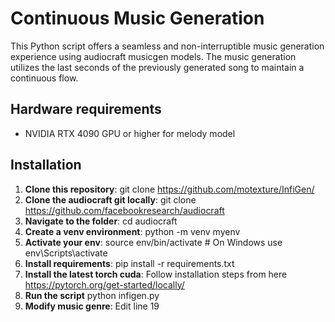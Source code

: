 # Continuous Music Generation

This Python script offers a seamless and non-interruptible music generation experience using audiocraft musicgen models. The music generation utilizes the last seconds of the previously generated song to maintain a continuous flow.

## Hardware requirements

- NVIDIA RTX 4090 GPU or higher for melody model

## Installation

1. **Clone this repository**: git clone https://github.com/motexture/InfiGen/
2. **Clone the audiocraft git locally**: git clone https://github.com/facebookresearch/audiocraft
3. **Navigate to the folder**: cd audiocraft
4. **Create a venv environment**: python -m venv myenv
5. **Activate your env**: source env/bin/activate # On Windows use env\Scripts\activate
6. **Install requirements**: pip install -r requirements.txt
7. **Install the latest torch cuda**: Follow installation steps from here https://pytorch.org/get-started/locally/
8. **Run the script** python infigen.py
9. **Modify music genre**: Edit line 19
